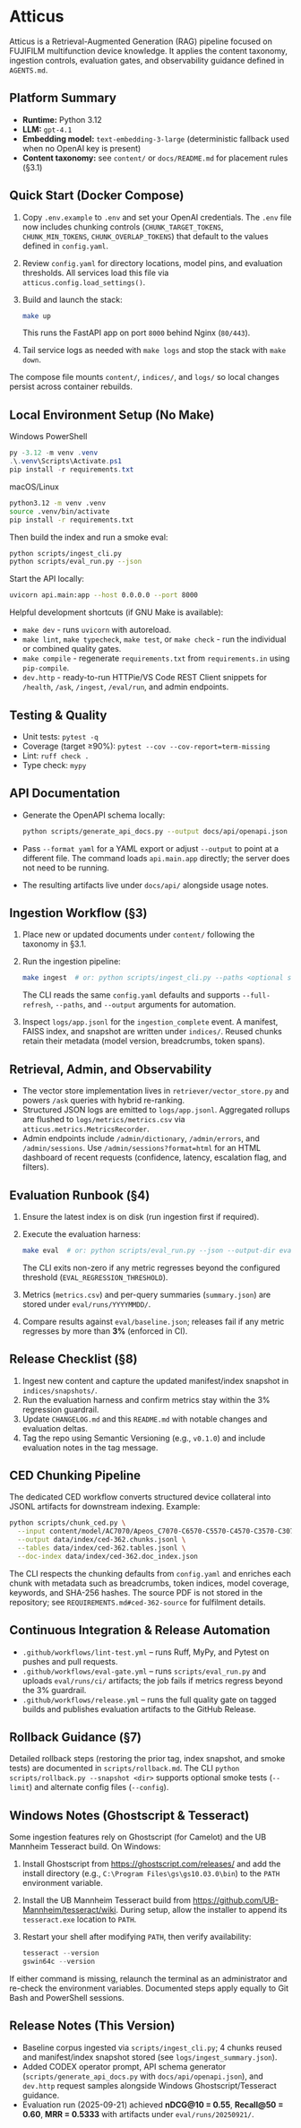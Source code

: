 # Atticus

Atticus is a Retrieval-Augmented Generation (RAG) pipeline focused on FUJIFILM multifunction device knowledge. It applies the
content taxonomy, ingestion controls, evaluation gates, and observability guidance defined in `AGENTS.md`.

## Platform Summary

- **Runtime:** Python 3.12
- **LLM:** `gpt-4.1`
- **Embedding model:** `text-embedding-3-large` (deterministic fallback used when no OpenAI key is present)
- **Content taxonomy:** see `content/` or `docs/README.md` for placement rules (§3.1)

## Quick Start (Docker Compose)

1. Copy `.env.example` to `.env` and set your OpenAI credentials. The `.env` file now includes chunking controls (`CHUNK_TARGET_TOKENS`, `CHUNK_MIN_TOKENS`, `CHUNK_OVERLAP_TOKENS`) that default to the values defined in `config.yaml`.
2. Review `config.yaml` for directory locations, model pins, and evaluation thresholds. All services load this file via `atticus.config.load_settings()`.
3. Build and launch the stack:

   ```bash
   make up
   ```

   This runs the FastAPI app on port `8000` behind Nginx (`80/443`).
4. Tail service logs as needed with `make logs` and stop the stack with `make down`.

The compose file mounts `content/`, `indices/`, and `logs/` so local changes persist across container rebuilds.

## Local Environment Setup (No Make)

Windows PowerShell

```powershell
py -3.12 -m venv .venv
.\.venv\Scripts\Activate.ps1
pip install -r requirements.txt
```

macOS/Linux

```bash
python3.12 -m venv .venv
source .venv/bin/activate
pip install -r requirements.txt
```

Then build the index and run a smoke eval:

```bash
python scripts/ingest_cli.py
python scripts/eval_run.py --json
```

Start the API locally:

```bash
uvicorn api.main:app --host 0.0.0.0 --port 8000
```

Helpful development shortcuts (if GNU Make is available):

- `make dev` - runs `uvicorn` with autoreload.
- `make lint`, `make typecheck`, `make test`, or `make check` - run the individual or combined quality gates.
- `make compile` - regenerate `requirements.txt` from `requirements.in` using `pip-compile`.
- `dev.http` - ready-to-run HTTPie/VS Code REST Client snippets for `/health`, `/ask`, `/ingest`, `/eval/run`, and admin endpoints.

## Testing & Quality

- Unit tests: `pytest -q`
- Coverage (target ≥90%): `pytest --cov --cov-report=term-missing`
- Lint: `ruff check .`
- Type check: `mypy`

## API Documentation

- Generate the OpenAPI schema locally:

  ```bash
  python scripts/generate_api_docs.py --output docs/api/openapi.json
  ```

- Pass `--format yaml` for a YAML export or adjust `--output` to point at a different file. The command loads `api.main.app` directly; the server does not need to be running.
- The resulting artifacts live under `docs/api/` alongside usage notes.

## Ingestion Workflow (§3)

1. Place new or updated documents under `content/` following the taxonomy in §3.1.
2. Run the ingestion pipeline:

   ```bash
   make ingest  # or: python scripts/ingest_cli.py --paths <optional subset>
   ```

   The CLI reads the same `config.yaml` defaults and supports `--full-refresh`, `--paths`, and `--output` arguments for automation.
3. Inspect `logs/app.jsonl` for the `ingestion_complete` event. A manifest, FAISS index, and snapshot are written under `indices/`. Reused chunks retain their metadata (model version, breadcrumbs, token spans).

## Retrieval, Admin, and Observability

- The vector store implementation lives in `retriever/vector_store.py` and powers `/ask` queries with hybrid re-ranking.
- Structured JSON logs are emitted to `logs/app.jsonl`. Aggregated rollups are flushed to `logs/metrics/metrics.csv` via `atticus.metrics.MetricsRecorder`.
- Admin endpoints include `/admin/dictionary`, `/admin/errors`, and `/admin/sessions`. Use `/admin/sessions?format=html` for an HTML dashboard of recent requests (confidence, latency, escalation flag, and filters).

## Evaluation Runbook (§4)

1. Ensure the latest index is on disk (run ingestion first if required).
2. Execute the evaluation harness:

   ```bash
   make eval  # or: python scripts/eval_run.py --json --output-dir eval/runs/manual
   ```

   The CLI exits non-zero if any metric regresses beyond the configured threshold (`EVAL_REGRESSION_THRESHOLD`).
3. Metrics (`metrics.csv`) and per-query summaries (`summary.json`) are stored under `eval/runs/YYYYMMDD/`.
4. Compare results against `eval/baseline.json`; releases fail if any metric regresses by more than **3%** (enforced in CI).

## Release Checklist (§8)

1. Ingest new content and capture the updated manifest/index snapshot in `indices/snapshots/`.
2. Run the evaluation harness and confirm metrics stay within the 3% regression guardrail.
3. Update `CHANGELOG.md` and this `README.md` with notable changes and evaluation deltas.
4. Tag the repo using Semantic Versioning (e.g., `v0.1.0`) and include evaluation notes in the tag message.

## CED Chunking Pipeline

The dedicated CED workflow converts structured device collateral into JSONL artifacts for downstream indexing. Example:

```bash
python scripts/chunk_ced.py \
  --input content/model/AC7070/Apeos_C7070-C6570-C5570-C4570-C3570-C3070-C2570-CSO-FN-CED-362.pdf \
  --output data/index/ced-362.chunks.jsonl \
  --tables data/index/ced-362.tables.jsonl \
  --doc-index data/index/ced-362.doc_index.json
```

The CLI respects the chunking defaults from `config.yaml` and enriches each chunk with metadata such as breadcrumbs, token indices, model coverage, keywords, and SHA-256 hashes. The source PDF is not stored in the repository; see `REQUIREMENTS.md#ced-362-source` for fulfilment details.

## Continuous Integration & Release Automation

- `.github/workflows/lint-test.yml` – runs Ruff, MyPy, and Pytest on pushes and pull requests.
- `.github/workflows/eval-gate.yml` – runs `scripts/eval_run.py` and uploads `eval/runs/ci/` artifacts; the job fails if metrics regress beyond the 3% guardrail.
- `.github/workflows/release.yml` – runs the full quality gate on tagged builds and publishes evaluation artifacts to the GitHub Release.

## Rollback Guidance (§7)

Detailed rollback steps (restoring the prior tag, index snapshot, and smoke tests) are documented in `scripts/rollback.md`. The CLI `python scripts/rollback.py --snapshot <dir>` supports optional smoke tests (`--limit`) and alternate config files (`--config`).

## Windows Notes (Ghostscript & Tesseract)

Some ingestion features rely on Ghostscript (for Camelot) and the UB Mannheim Tesseract build. On Windows:

1. Install Ghostscript from <https://ghostscript.com/releases/> and add the install directory (e.g., `C:\Program Files\gs\gs10.03.0\bin`) to the `PATH` environment variable.
2. Install the UB Mannheim Tesseract build from <https://github.com/UB-Mannheim/tesseract/wiki>. During setup, allow the installer to append its `tesseract.exe` location to `PATH`.
3. Restart your shell after modifying `PATH`, then verify availability:

   ```powershell
   tesseract --version
   gswin64c --version
   ```

If either command is missing, relaunch the terminal as an administrator and re-check the environment variables. Documented steps apply equally to Git Bash and PowerShell sessions.

## Release Notes (This Version)

- Baseline corpus ingested via `scripts/ingest_cli.py`; 4 chunks reused and manifest/index snapshot stored (see `logs/ingest_summary.json`).
- Added CODEX operator prompt, API schema generator (`scripts/generate_api_docs.py` with `docs/api/openapi.json`), and `dev.http` request samples alongside Windows Ghostscript/Tesseract guidance.
- Evaluation run (2025-09-21) achieved **nDCG@10 = 0.55**, **Recall@50 = 0.60**, **MRR = 0.5333** with artifacts under `eval/runs/20250921/`.
